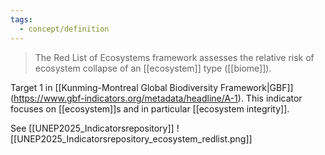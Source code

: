 ```yaml
---
tags:
  - concept/definition
---
```

> The Red List of Ecosystems framework assesses the relative risk of ecosystem collapse of an [[ecosystem]] type ([[biome]]).

Target 1 in [[Kunming-Montreal Global Biodiversity Framework|GBF]] (https://www.gbf-indicators.org/metadata/headline/A-1).
This indicator focuses on [[ecosystem]]s and in particular [[ecosystem integrity]]. 

See [[UNEP2025_Indicatorsrepository]]
![[UNEP2025_Indicatorsrepository_ecosystem_redlist.png]]
